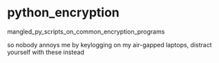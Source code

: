 # python_encryption
mangled_py_scripts_on_common_encryption_programs


so nobody annoys me by keylogging on my air-gapped laptops, distract yourself with these instead


